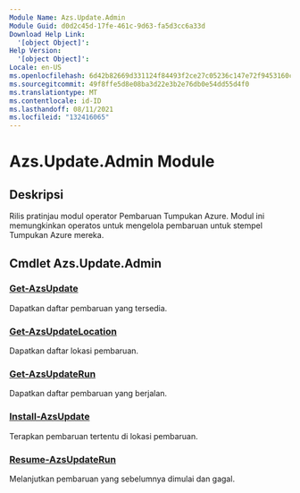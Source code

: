 ```yaml
---
Module Name: Azs.Update.Admin
Module Guid: d0d2c45d-17fe-461c-9d63-fa5d3cc6a33d
Download Help Link:
  '[object Object]': 
Help Version:
  '[object Object]': 
Locale: en-US
ms.openlocfilehash: 6d42b82669d331124f84493f2ce27c05236c147e72f9453160cd3e91c6078c86
ms.sourcegitcommit: 49f8ffe5d8e08ba3d22e3b2e76db0e54dd55d4f0
ms.translationtype: MT
ms.contentlocale: id-ID
ms.lasthandoff: 08/11/2021
ms.locfileid: "132416065"
---
```

# Azs.Update.Admin Module
## Deskripsi
Rilis pratinjau modul operator Pembaruan Tumpukan Azure.  Modul ini memungkinkan operatos untuk mengelola pembaruan untuk stempel Tumpukan Azure mereka.

## Cmdlet Azs.Update.Admin
### [Get-AzsUpdate](Get-AzsUpdate.md)
Dapatkan daftar pembaruan yang tersedia.

### [Get-AzsUpdateLocation](Get-AzsUpdateLocation.md)
Dapatkan daftar lokasi pembaruan.

### [Get-AzsUpdateRun](Get-AzsUpdateRun.md)
Dapatkan daftar pembaruan yang berjalan.

### [Install-AzsUpdate](Install-AzsUpdate.md)
Terapkan pembaruan tertentu di lokasi pembaruan.

### [Resume-AzsUpdateRun](Resume-AzsUpdateRun.md)
Melanjutkan pembaruan yang sebelumnya dimulai dan gagal.


